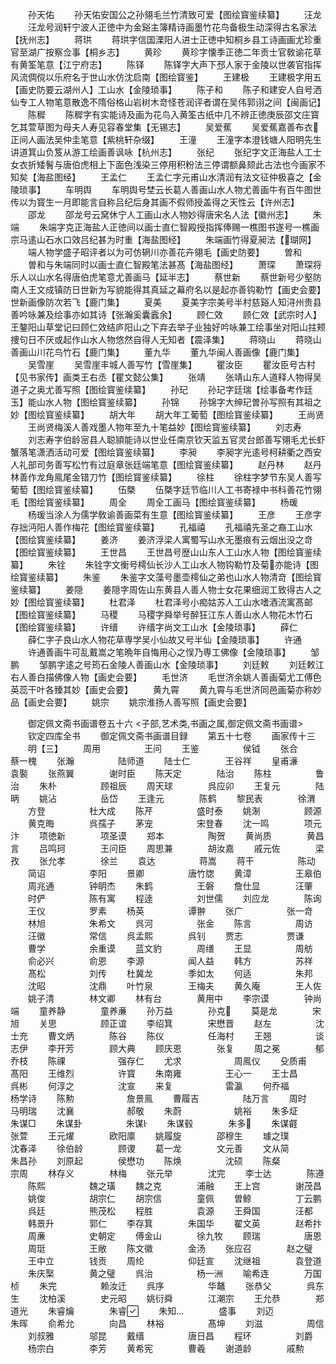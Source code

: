 <!-- { "loadSidebar": true } -->
　　孙天佑
　　孙天佑安国公之孙翎毛兰竹清致可爱【图绘寳鉴续纂】
　　汪龙
　　汪龙号润轩宁波人正徳中为金谿主簿精诗画墨竹花鸟备极生动深得古名家法【抚州志】
　　蒋珙
　　蒋珙字信国溧阳人进士正徳中知桐乡县工诗画画尤珍重官至湖广按察佥事【桐乡志】
　　黄珍
　　黄珍字懐季正徳二年贡士官敎谕花草有黄筌笔意【江宁府志】
　　陈铎
　　陈铎字大声下邳人家于金陵以世袭官指挥风流倜傥以乐府名于世山水仿沈启南【图绘寳鉴】
　　王建极
　　王建极字用五【画史防要云湖州人】工山水【金陵琐事】
　　陈子和
　　陈子和建安人自号洒仙专工人物笔意散逸不隋俗格山岩树木竒怪苍润评者谓在吴伟郭诩之间【闽画记】
　　陈穉
　　陈穉字有实能诗及画为花鸟入黄筌古纸中几不辨正徳庚辰邵文庄寳乞其萱草图为母夫人寿见容春堂集【无锡志】
　　吴爱蕉
　　吴爱蕉嘉善布衣正间人画法吴仲圭笔意【紫桃轩杂缀】
　　王潼
　　王潼字本澄钱塘人阳明先生讲道箕山负笈从游工绘画善讽咏【杭州志】
　　张纪
　　张纪字文正海盐人工士女衣折矮鬌与唐伯虎相上下面色浅染三停用积粉法三停谓额鼻颏此古法也今画家不知矣【海盐图经】
　　王孟仁
　　王孟仁字元甫山水清润有法文征仲极喜之【金陵琐事】
　　车明舆
　　车明舆号埜云长葛人善画山水人物尤善画牛有百牛图世传以为寳生一月即能言自称吕纪后身其画不假师授盖得之天性云【许州志】
　　邵龙
　　邵龙号云窝休宁人工画山水人物妙得唐宋名人法【徽州志】
　　朱端
　　朱端字克正海盐人正徳间以画士直仁智殿授指挥俸赐一樵图书遂号一樵画宗马逺山石水口效吕纪甚为时重【海盐图经】
　　朱端画竹得夏昶法【瑚网】
　　端人物学盛子昭评者以为可仿辋川亦善花卉翎毛【画史防要】
　　曽和
　　曽和与朱端同时以画士直仁智殿笔法甚髙【海盐图经】
　　萧琛
　　萧琛将乐人以山水名得唐伯虎笔意尤善画马【延半志】
　　蔡世新
　　蔡世新号少壑防南人王文成镇防日世新为写貌能得其真延之幕府名以是起亦善钩勒竹【画史会要】世新画像防次若飞【鹿门集】
　　夏美
　　夏美字宗美号半村慈谿人知浔州贵县善吟咏兼及绘事亦如其诗【张瀚奚囊蠧余】
　　顾仁效
　　顾仁效【武宗时人】王鏊阳山草堂记曰顾仁效结庐阳山之下弃去举子业独好吟咏兼工绘事坐对阳山拄颊捜句日不厌或起作山水人物悠然自得人无知者【震泽集】
　　蒋晓山
　　蒋晓山善画山川花鸟竹石【鹿门集】
　　董九华
　　董九华闽人善画像【鹿门集】
　　吴雪崖
　　吴雪崖丰城人善写竹【雪崖集】
　　瞿汝臣
　　瞿汝臣号古村【见书家传】画类王右丞【瞿文懿公集】
　　张靖
　　张靖山东人道释人物得吴道子之奥尤善写照【图绘寳鉴续纂】
　　孙玘
　　孙玘字廷瑞【绘事备考作廷玉】能山水人物【图绘寳鉴续纂】
　　孙锦
　　孙锦字大绅玘曽孙写照有其祖之妙【图绘寳鉴续纂】
　　胡大年
　　胡大年工葡萄【图绘寳鉴续纂】
　　王尚贤
　　王尚贤梅溪人善戏墨人物年至九十笔益妙【图绘寳鉴续纂】
　　刘志寿
　　刘志寿字伯龄宻县人聪頴能诗以世业任南京钦天监五官灵台郎善写翎毛尤长虾蟹落笔潇洒活动可爱【图绘寳鉴续纂】
　　李昶
　　李昶字光逺号柯耕衢之西安人礼部司务善写松竹有过庭章张廷端笔意【图绘寳鉴续纂】
　　赵丹林
　　赵丹林善作龙角鳯尾金错刀竹【图绘寳鉴续纂】
　　徐柱
　　徐柱字梦节东吴人善写葡萄【图绘寳鉴续纂】
　　伍槩
　　伍槩字廷节临川人工书寄禄中书科善花竹翎毛【图绘寳鉴续纂】
　　周全
　　周全工画马【图绘寳鉴续纂】
　　杨瑗
　　杨瑗当涂人为儒学敎谕善画菜有生意【图绘寳鉴续纂】
　　王彦
　　王彦字存拙沔阳人善作梅花【图绘寳鉴续纂】
　　孔福禧
　　孔福禧先圣之裔工山水【图绘寳鉴续纂】
　　姜济
　　姜济浮梁人寓蜀写山水无墨痕有云烟出没之竒【图绘寳鉴续纂】
　　王世昌
　　王世昌号歴山山东人工山水人物【图绘寳鉴续纂】
　　朱铨
　　朱铨字文衡号樗仙长沙人工山水人物钩勒竹及菊亦能诗【图绘寳鉴续纂】
　　朱鉴
　　朱鉴字文藻号墨壶樗仙之弟也山水人物清竒【图绘寳鉴续纂】
　　姜隠
　　姜隠字周佐山东黄县人善人物士女花果细润工致得古人之妙【图绘寳鉴续纂】
　　杜君泽
　　杜君泽号小痴姑苏人工山水嗜酒流寓髙邮【图绘寳鉴续纂】
　　马稷
　　马稷字舜举号醉狂江东人善山水人物花木竹石【图绘寳鉴续纂】
　　许缙
　　许缙字尚文工山水【金陵琐事】
　　薛仁
　　薛仁字子良山水人物花草専学吴小仙故又号半仙【金陵琐事】
　　许通
　　许通善画牛可乱戴嵩之笔晩年自悔用心之悮乃専工佛像【金陵琐事】
　　邹鹏
　　邹鹏字逺之号筠石金陵人善画山水【金陵琐事】
　　刘廷敕
　　刘廷敕江右人善白描佛像人物【画史会要】
　　毛世济
　　毛世济余姚人善画菊尤工傅色英蕊干叶各臻其妙【画史会要】
　　黄九霄
　　黄九霄与毛世济同邑画菊亦称妙品【画史会要】
　　姚宗
　　姚宗淮扬人善写照【画史会要】











　　御定佩文斋书画谱卷五十六
<子部,艺术类,书画之属,御定佩文斋书画谱>
　　钦定四库全书
　　御定佩文斋书画谱目録
　　第五十七卷
　　画家传十三
　　明【三】
　　周用　　　　　王问
　　王鉴　　　　　侯钺
　　张合　　　　　蔡一槐
　　张瀚　　　　　陆师道
　　陆士仁　　　　王谷祥
　　皇甫濓　　　　袁褧
　　张燕翼　　　　谢时臣
　　陈天定　　　　陆治
　　陈柱　　　　　鲁治
　　朱朴　　　　　顾祖辰
　　周天球　　　　呉应卯
　　王复元　　　　陆昞
　　姚沾　　　　　岳岱
　　王逢元　　　　陈鹤
　　黎民表　　　　徐渭
　　方登　　　　　杜大成
　　陈芹　　　　　盛时泰
　　姚淛　　　　　顾源
　　黄克晦　　　　呉孺子
　　茅宠　　　　　宋登春
　　沈一鸣　　　　项元汴
　　项徳新　　　　项圣谟
　　郑本　　　　　陶贺
　　黄尚质　　　　黄昌言
　　吕鸣珂　　　　王问臣
　　周思兼　　　　胡汝嘉
　　戚元佐　　　　梁孜
　　张允孝　　　　徐兰
　　袁达　　　　　蒋嵩
　　蒋干　　　　　陈动
　　简诏　　　　　李阳
　　景卿　　　　　唐竹牎
　　黄漳　　　　　王皋伯
　　周兆通　　　　钟眀杰
　　朱鹤　　　　　王磐
　　詹仕显　　　　汪肇
　　时俨　　　　　陈有寓
　　程逹　　　　　刘世儒
　　刘应龙　　　　陈询
　　王仪　　　　　罗素
　　杨英　　　　　谭翀
　　张广　　　　　张一竒
　　林旭　　　　　朱希文
　　呉河　　　　　张金
　　陈言　　　　　周访
　　汪徽　　　　　常信
　　呉孟熙　　　　呉钊
　　贾志　　　　　贾谦
　　曹学　　　　　余重谟
　　蓝文豹　　　　周缮
　　王显　　　　　周舫
　　俞必兴　　　　俞恩
　　李源　　　　　闻人益
　　韩方　　　　　苏祥
　　髙松　　　　　刘传
　　杜冀龙　　　　季如太
　　何适　　　　　朱邦
　　沈昭　　　　　沈鼎
　　叶竹泉　　　　王梅夫
　　黄久庵　　　　王人佐
　　姚子清　　　　林文卿
　　林有台　　　　黄用中
　　李宗谟　　　　钟尚端
　　童养静　　　　童养亷
　　孙万益　　　　孙克
　　莫是龙　　　　宋旭
　　关思　　　　　顾正谊
　　李绍箕　　　　宋懋晋
　　赵左　　　　　沈士充
　　曹文炳　　　　陈谷
　　陈仪　　　　　任海村
　　王翘　　　　　谈志伊
　　李开芳　　　　顾大典
　　顾庆恩　　　　张复
　　周之冕　　　　郁乔枝
　　陈祼　　　　　　强存仁
　　尤求　　　　　　周鳯仪
　　殳质甫　　　　　髙阳
　　王维烈　　　　　许寳
　　朱南雍　　　　　王心一
　　王士昌　　　　　呉彬
　　何淳之　　　　　沈宣
　　来复　　　　　　雷瀛
　　何乔福　　　　　杨学诗
　　陈勲　　　　　　詹景鳯
　　曹履吉　　　　　陆万言
　　周时　　　　　　马明瑞
　　沈襄　　　　　　郝敬
　　朱蔚　　　　　　姚裕
　　朱多炡　　　　　朱谋□
　　朱谋卦　　　　　朱谋
　　朱谋毂　　　　朱多
　　朱谋壡　　　　张萱
　　王元燿　　　　欧阳廪
　　姚履旋　　　　邵穆生
　　璩之璞　　　　沈春泽
　　徐伯龄　　　　顾谡
　　葛一龙　　　　文元善
　　文从简　　　　朱昌孙
　　刘原起　　　　侯懋功
　　陈焕　　　　　沈硕
　　陈粲　　　　　宗周
　　林存义　　　　林梅
　　张元举　　　　沈完
　　李士达　　　　陈遵
　　陈熙　　　　　魏之璜
　　魏之克　　　　浦融
　　王上宫　　　　谢茂昌
　　姚俊　　　　　胡宗仁
　　胡宗信　　　　童佩
　　曽鲸　　　　　丁云鹏
　　呉廷　　　　　熊茂松
　　程胜　　　　　袁源
　　王舜国　　　　汪都
　　韩景升　　　　郭仁
　　李存箕　　　　朱国华
　　翟文英　　　　赵希抃
　　周亷　　　　　史朝定
　　傅金山　　　　徐九牧
　　顾瑞　　　　　唐恩
　　周珽　　　　　王敞
　　陈文徽　　　　金汤
　　张应召　　　　赵之璧
　　王中立　　　　钱贡
　　周纶　　　　　仰廷宣
　　沈继祖　　　　袁登道
　　朱庆棸　　　　黄之璧
　　呉治　　　　　杨一洲
　　喻希连　　　　万国桢
　　朱完　　　　　赖汝迁
　　呉序　　　　　华鼇
　　张恭父　　　　呉东生
　　沈柏溪　　　　史元昭
　　姚衍舜　　　　江潮宗
　　王允恭　　　　郑道光
　　朱睿爚　　　　朱睿
　　朱知　　　　盛事
　　刘迈　　　　　朱晖
　　俞希允　　　　向昌
　　林裕　　　　　髙坤
　　刘滋　　　　　周信
　　刘叔雅　　　　邬昆
　　戴缙　　　　　唐日昌
　　程环　　　　　刘爵
　　杨宗白　　　　李芳
　　黄希宪　　　　曹羲
　　谢道龄　　　　戚勲
